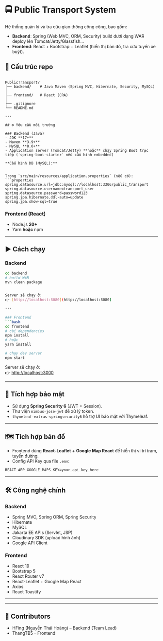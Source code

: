 # 🚍 Public Transport System

Hệ thống quản lý và tra cứu giao thông công cộng, bao gồm:
- **Backend**: Spring (Web MVC, ORM, Security) build dưới dạng WAR deploy lên Tomcat/Jetty/Glassfish...
- **Frontend**: React + Bootstrap + Leaflet (hiển thị bản đồ, tra cứu tuyến xe buýt).


## 📂 Cấu trúc repo
```

PublicTransport/
│── backend/    # Java Maven (Spring MVC, Hibernate, Security, MySQL)
│
│── frontend/   # React (CRA)
│
├── .gitignore
└── README.md

---

## ⚙️ Yêu cầu môi trường

### Backend (Java)
- JDK **17+**
- Maven **3.9+**
- MySQL **8.0+**
- Application server (Tomcat/Jetty) **hoặc** chạy Spring Boot trực tiếp (`spring-boot-starter` nếu cấu hình embedded)

**Cấu hình DB (MySQL):**


Trong `src/main/resources/application.properties` (nếu có):
```properties
spring.datasource.url=jdbc:mysql://localhost:3306/public_transport
spring.datasource.username=transport_user
spring.datasource.password=password123
spring.jpa.hibernate.ddl-auto=update
spring.jpa.show-sql=true
```


### Frontend (React)
- Node.js **20+**
- Yarn **hoặc** npm

---

## ▶️ Cách chạy

### Backend
```bash
cd backend
# build WAR
mvn clean package


Server sẽ chạy ở:  
👉 [http://localhost:8080](http://localhost:8080)

---

### Frontend
```bash
cd frontend
# cài dependencies
npm install
# hoặc
yarn install

# chạy dev server
npm start
```

Server sẽ chạy ở:  
👉 [http://localhost:3000](http://localhost:3000)

---


## 🔐 Tích hợp bảo mật
- Sử dụng **Spring Security 6** (JWT + Session).
- Thư viện `nimbus-jose-jwt` để xử lý token.
- `thymeleaf-extras-springsecurity6` hỗ trợ UI bảo mật với Thymeleaf.

---

## 🗺️ Tích hợp bản đồ
- Frontend dùng **React-Leaflet** + **Google Map React** để hiển thị vị trí trạm, tuyến đường.
- Config API Key qua file `.env`:
```env
REACT_APP_GOOGLE_MAPS_KEY=your_api_key_here
```

---

## 🛠️ Công nghệ chính

### Backend
- Spring MVC, Spring ORM, Spring Security
- Hibernate
- MySQL
- Jakarta EE APIs (Servlet, JSP)
- Cloudinary SDK (upload hình ảnh)
- Google API Client

### Frontend
- React 19
- Bootstrap 5
- React Router v7
- React-Leaflet + Google Map React
- Axios
- React Toastify

---
---

## 👥 Contributors
- HFing (Nguyễn Thái Hoàng) – Backend (Team Lead)
- ThangTB5 – Frontend
